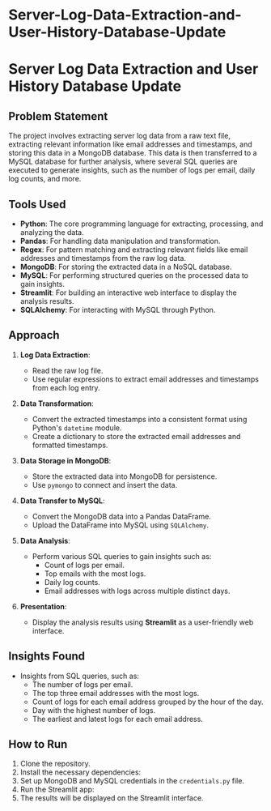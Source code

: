 # Server-Log-Data-Extraction-and-User-History-Database-Update



# Server Log Data Extraction and User History Database Update

## Problem Statement
The project involves extracting server log data from a raw text file, extracting relevant information like email addresses and timestamps, and storing this data in a MongoDB database. This data is then transferred to a MySQL database for further analysis, where several SQL queries are executed to generate insights, such as the number of logs per email, daily log counts, and more.

## Tools Used
- **Python**: The core programming language for extracting, processing, and analyzing the data.
- **Pandas**: For handling data manipulation and transformation.
- **Regex**: For pattern matching and extracting relevant fields like email addresses and timestamps from the raw log data.
- **MongoDB**: For storing the extracted data in a NoSQL database.
- **MySQL**: For performing structured queries on the processed data to gain insights.
- **Streamlit**: For building an interactive web interface to display the analysis results.
- **SQLAlchemy**: For interacting with MySQL through Python.

## Approach

1. **Log Data Extraction**:
   - Read the raw log file.
   - Use regular expressions to extract email addresses and timestamps from each log entry.

2. **Data Transformation**:
   - Convert the extracted timestamps into a consistent format using Python's `datetime` module.
   - Create a dictionary to store the extracted email addresses and formatted timestamps.

3. **Data Storage in MongoDB**:
   - Store the extracted data into MongoDB for persistence.
   - Use `pymongo` to connect and insert the data.

4. **Data Transfer to MySQL**:
   - Convert the MongoDB data into a Pandas DataFrame.
   - Upload the DataFrame into MySQL using `SQLAlchemy`.

5. **Data Analysis**:
   - Perform various SQL queries to gain insights such as:
     - Count of logs per email.
     - Top emails with the most logs.
     - Daily log counts.
     - Email addresses with logs across multiple distinct days.

6. **Presentation**:
   - Display the analysis results using **Streamlit** as a user-friendly web interface.

## Insights Found
- Insights from SQL queries, such as:
  - The number of logs per email.
  - The top three email addresses with the most logs.
  - Count of logs for each email address grouped by the hour of the day.
  - Day with the highest number of logs.
  - The earliest and latest logs for each email address.

## How to Run
1. Clone the repository.
2. Install the necessary dependencies:
3. Set up MongoDB and MySQL credentials in the `credentials.py` file.
4. Run the Streamlit app:
5. The results will be displayed on the Streamlit interface.
